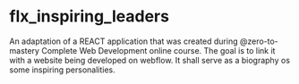 # flx_inspiring_leaders
An adaptation of a REACT application that was created during @zero-to-mastery Complete Web Development online course. The goal is to link it with a website being developed on webflow. It shall serve as a biography os some inspiring personalities.
